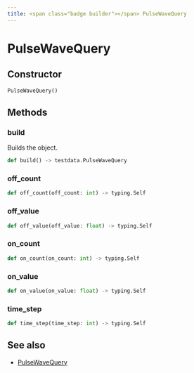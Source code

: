 ```yaml
---
title: <span class="badge builder"></span> PulseWaveQuery
---
```

# <span class="badge builder"></span> PulseWaveQuery

## Constructor

```python
PulseWaveQuery()
```
## Methods

### <span class="badge object-method"></span> build

Builds the object.

```python
def build() -> testdata.PulseWaveQuery
```

### <span class="badge object-method"></span> off_count

```python
def off_count(off_count: int) -> typing.Self
```

### <span class="badge object-method"></span> off_value

```python
def off_value(off_value: float) -> typing.Self
```

### <span class="badge object-method"></span> on_count

```python
def on_count(on_count: int) -> typing.Self
```

### <span class="badge object-method"></span> on_value

```python
def on_value(on_value: float) -> typing.Self
```

### <span class="badge object-method"></span> time_step

```python
def time_step(time_step: int) -> typing.Self
```

## See also

 * <span class="badge object-type-class"></span> [PulseWaveQuery](./object-PulseWaveQuery.md)

